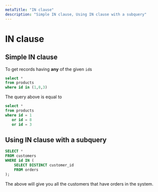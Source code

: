 ```yaml
---
metaTitle: "IN clause"
description: "Simple IN clause, Using IN clause with a subquery"
---
```


# IN clause



## Simple IN clause


To get records having **any** of the given `id`s

```sql
select * 
from products
where id in (1,8,3)

```

The query above is equal to

```sql
select * 
from products
where id = 1
   or id = 8
   or id = 3

```



## Using IN clause with a subquery


```sql
SELECT * 
FROM customers 
WHERE id IN (
    SELECT DISTINCT customer_id 
    FROM orders
);

```

The above will give you all the customers that have orders in the system.

